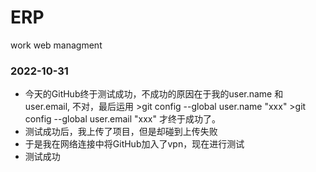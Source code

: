 # ERP
work web managment

### 2022-10-31
- 今天的GitHub终于测试成功，不成功的原因在于我的user.name 和 user.email, 不对，最后运用   >git config --global user.name "xxx"   >git config --global user.email "xxx"  才终于成功了。
- 测试成功后，我上传了项目，但是却碰到上传失败
- 于是我在网络连接中将GitHub加入了vpn，现在进行测试
- 测试成功